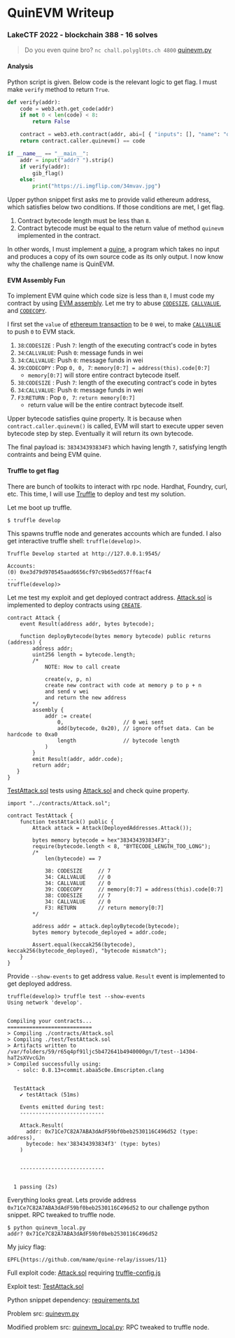 # QuinEVM Writeup

### LakeCTF 2022 - blockchain 388 - 16 solves

> Do you even quine bro? `nc chall.polygl0ts.ch 4800` [quinevm.py](quinevm.py)

#### Analysis

Python script is given. Below code is the relevant logic to get flag. I must make `verify` method to return `True`.

```python
def verify(addr):
    code = web3.eth.get_code(addr)
    if not 0 < len(code) < 8:
        return False

    contract = web3.eth.contract(addr, abi=[ { "inputs": [], "name": "quinevm", "outputs": [ { "internalType": "raw", "name": "", "type": "raw" } ], "stateMutability": "view", "type": "function" } ])
    return contract.caller.quinevm() == code

if __name__ == "__main__":
    addr = input("addr? ").strip()
    if verify(addr):
        gib_flag()
    else:
        print("https://i.imgflip.com/34mvav.jpg")
```

Upper python snippet first asks me to provide valid ethereum address, which satisfies below two conditions. If those conditions are met, I get flag.

1. Contract bytecode length must be less than `8`.
2. Contract bytecode must be equal to the return value of method `quinevm` implemented in the contract.

In other words, I must implement a [quine](https://en.wikipedia.org/wiki/Quine_(computing)), a program which takes no input and produces a copy of its own source code as its only output. I now know why the challenge name is QuinEVM. 

#### EVM Assembly Fun

To implement EVM quine which code size is less than `8`, I must code my contract by using [EVM assembly](https://ethervm.io/). Let me try to abuse [`CODESIZE`](https://ethervm.io/#38), [`CALLVALUE`](https://ethervm.io/#34), and [`CODECOPY`](https://ethervm.io/#39). 

I first set the `value` of [ethereum transaction](https://ethereum.org/en/developers/docs/transactions/) to be `0` wei, to make [`CALLVALUE`](https://ethervm.io/#34) to push `0` to EVM stack. 

1. `38`:`CODESIZE` : Push `7`: length of the executing contract's code in bytes
2. `34`:`CALLVALUE`: Push `0`: message funds in wei
3. `34`:`CALLVALUE`: Push `0`: message funds in wei
4. `39`:`CODECOPY` : Pop `0, 0, 7`: `memory[0:7] = address(this).code[0:7]`
    - `memory[0:7]` will store entire contract bytecode itself.
5. `38`:`CODESIZE` : Push `7`: length of the executing contract's code in bytes
6. `34`:`CALLVALUE`: Push `0`: message funds in wei
7. `F3`:`RETURN`   : Pop `0, 7`: `return memory[0:7]`
    - return value will be the entire contract bytecode itself.

Upper bytecode satisfies quine property. It is because when `contract.caller.quinevm()` is called, EVM will start to execute upper seven bytecode step by step. Eventually it will return its own bytecode.

The final payload is: `383434393834F3` which having length `7`, satisfying length contraints and being EVM quine.

#### Truffle to get flag

There are bunch of toolkits to interact with rpc node. Hardhat, Foundry, curl, etc. This time, I will use [Truffle](https://trufflesuite.com/) to deploy and test my solution.

Let me boot up truffle.

```sh
$ truffle develop
```

This spawns truffle node and generates accounts which are funded. I also get interactive truffle shell: `truffle(develop)>`.

```
Truffle Develop started at http://127.0.0.1:9545/

Accounts:
(0) 0xe3d79d970545aad6656cf97c9b65ed657ff6acf4
...
truffle(develop)> 
```

Let me test my exploit and get deployed contract address. [Attack.sol](contracts/Attack.sol) is implemented to deploy contracts using [`CREATE`](https://ethervm.io/#F0).

```solidity
contract Attack {
    event Result(address addr, bytes bytecode);

    function deployBytecode(bytes memory bytecode) public returns (address) {
        address addr;
        uint256 length = bytecode.length;
        /*
            NOTE: How to call create

            create(v, p, n)
            create new contract with code at memory p to p + n
            and send v wei
            and return the new address
        */
        assembly {
            addr := create(
                0,                   // 0 wei sent
                add(bytecode, 0x20), // ignore offset data. Can be hardcode to 0xa0 
                length               // bytecode length
            )
        }
        emit Result(addr, addr.code);
        return addr;
   }
}
```

[TestAttack.sol](test/TestAttack.sol) tests using [Attack.sol](contracts/Attack.sol) and check quine property.

```solidity
import "../contracts/Attack.sol";

contract TestAttack {
    function testAttack() public {
        Attack attack = Attack(DeployedAddresses.Attack());

        bytes memory bytecode = hex"383434393834F3";
        require(bytecode.length < 8, "BYTECODE_LENGTH_TOO_LONG");
        /*
            len(bytecode) == 7

            38: CODESIZE     // 7
            34: CALLVALUE    // 0 
            34: CALLVALUE    // 0
            39: CODECOPY     // memory[0:7] = address(this).code[0:7]
            38: CODESIZE     // 7
            34: CALLVALUE    // 0
            F3: RETURN       // return memory[0:7]
        */
        
        address addr = attack.deployBytecode(bytecode);
        bytes memory bytecode_deployed = addr.code;

        Assert.equal(keccak256(bytecode), keccak256(bytecode_deployed), "bytecode mismatch");
    }
}
```

Provide `--show-events` to get address value. `Result` event is implemented to get deployed address. 

```
truffle(develop)> truffle test --show-events
Using network 'develop'.


Compiling your contracts...
===========================
> Compiling ./contracts/Attack.sol
> Compiling ./test/TestAttack.sol
> Artifacts written to /var/folders/59/r65q4pf91ljc5b472641b4940000gn/T/test--14304-haT2sXVvcGJn
> Compiled successfully using:
   - solc: 0.8.13+commit.abaa5c0e.Emscripten.clang


  TestAttack
    ✔ testAttack (51ms)

    Events emitted during test:
    ---------------------------

    Attack.Result(
      addr: 0x71Ce7C82A7ABA3dAdF59bf0beb2530116C496d52 (type: address),
      bytecode: hex'383434393834f3' (type: bytes)
    )


    ---------------------------


  1 passing (2s)
```

Everything looks great. Lets provide address `0x71Ce7C82A7ABA3dAdF59bf0beb2530116C496d52` to our challenge python snippet. RPC tweaked to truffle node.

```
$ python quinevm_local.py
addr? 0x71Ce7C82A7ABA3dAdF59bf0beb2530116C496d52
```

My juicy flag:

```
EPFL{https://github.com/mame/quine-relay/issues/11}
```




Full exploit code: [Attack.sol](contracts/Attack.sol) requiring [truffle-config.js](truffle-config.js)

Exploit test: [TestAttack.sol](test/TestAttack.sol)

Python snippet dependency: [requirements.txt](requirements.txt)

Problem src: [quinevm.py](quinevm.py)

Modified problem src: [quinevm_local.py](quinevm_local.py): RPC tweaked to truffle node.
